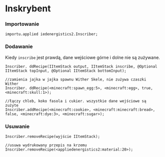 # Inskrybent

### Importowanie

```zenscript
importu.applied iedenergistics2.Inscriber;
```

### Dodawanie

Kiedy `inscribe` jest prawdą, dane wejściowe górne i dolne nie są zużywane.

```zenscript
Inscriber. ddRecipe(IItemStack output, IItemStack inscribe, @Optional IItemStack topInput, @Optional IItemStack bottomInput);

//zamienia jajka w jajka spawnu Wither Skele, nie zużywa czaszki Wither
Inscriber. ddRecipe(<minecraft:spawn_egg:5>, <minecraft:egg>, true, <minecraft:skull:1>);

//łączy chleb, koko fasola i cukier. wszystkie dane wejściowe są zużyte
Inscriber.addRecipe(<minecraft:cookie>, <minecraft:minecraft:bread>, false, <minecraft:dye:3>, <minecraft:sugar>);
```

### Usuwanie

```zenscript
Inscriber.removeRecipe(wyjście IItemStack);

//usuwa wydrukowany przepis na krzemu 
Inscriber.removeRecipe(<appliedenergistics2:material:20>); 
```